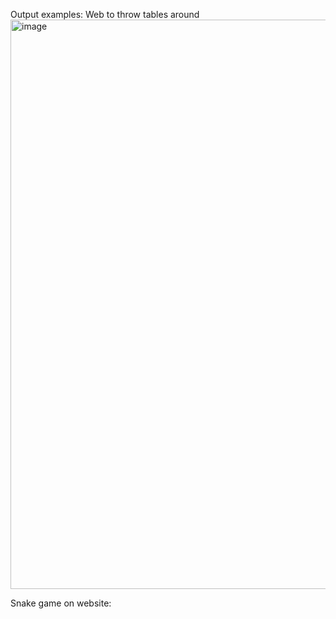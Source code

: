 Output examples:
Web to throw tables around
<img width="1875" height="911" alt="image" src="https://github.com/user-attachments/assets/7cad11e0-69e4-4cc4-ae4e-3f386332663f" />

Snake game on website:
